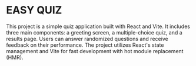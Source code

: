 # EASY QUIZ

This project is a simple quiz application built with React and Vite. It includes three main components: a greeting screen, a multiple-choice quiz, and a results page. Users can answer randomized questions and receive feedback on their performance. The project utilizes React's state management and Vite for fast development with hot module replacement (HMR).
